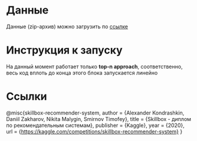 # Данные
Данные (zip-архив) можно загрузить по [ссылке](https://drive.google.com/file/d/1E7EKrW2wuCmH3ijw5KjT8loOH1lFvd_0/view?usp=drive_link)

# Инструкция к запуску
На данный момент работает только **top-n approach**, соответственно, весь код вплоть до конца этого блока запускается линейно

# Ссылки
@misc{skillbox-recommender-system,
    author = {Alexander Kondrashkin, Daniil Zakharov, Nikita Malygin, Smirnov Timofey},
    title = {Skillbox - диплом по рекомендательным системам},
    publisher = {Kaggle},
    year = {2020},
    url = {https://kaggle.com/competitions/skillbox-recommender-system}
}
